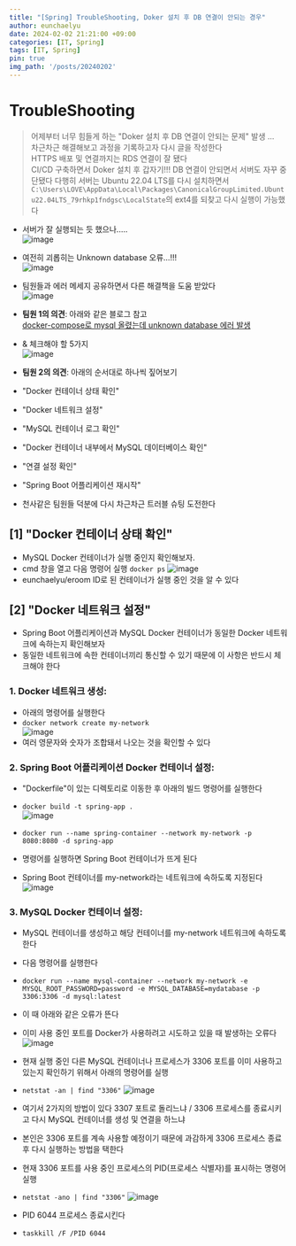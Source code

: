 ```yaml
---
title: "[Spring] TroubleShooting, Doker 설치 후 DB 연결이 안되는 경우"
author: eunchaelyu
date: 2024-02-02 21:21:00 +09:00
categories: [IT, Spring]
tags: [IT, Spring]
pin: true
img_path: '/posts/20240202'
---
```


# TroubleShooting
> 어제부터 너무 힘들게 하는 "Doker 설치 후 DB 연결이 안되는 문제" 발생 ...    
> 차근차근 해결해보고 과정을 기록하고자 다시 글을 작성한다  
> HTTPS 배포 및 연결까지는 RDS 연결이 잘 됐다  
> CI/CD 구축하면서 Doker 설치 후 갑자기!!! DB 연결이 안되면서 서버도 자꾸 중단됐다
> 다행히 서버는 Ubuntu 22.04 LTS를 다시 설치하면서 
  ``C:\Users\LOVE\AppData\Local\Packages\CanonicalGroupLimited.Ubuntu22.04LTS_79rhkp1fndgsc\LocalState``의 ext4를 되찾고 다시 실행이 가능했다  

  - 서버가 잘 실행되는 듯 했으나.....      
![image](https://github.com/eunchaelyu/eunchaelyu.github.io/assets/119996957/58070f8e-7eba-467b-bfdb-aa787f5b2e0e)    

  - 여전히 괴롭히는 Unknown database 오류...!!!    
![image](https://github.com/eunchaelyu/eunchaelyu.github.io/assets/119996957/631b2245-a28f-4080-8be6-048666419359)

  - 팀원들과 에러 메세지 공유하면서 다른 해결책을 도움 받았다    
![image](https://github.com/eunchaelyu/eunchaelyu.github.io/assets/119996957/f826b296-1d0c-4015-9989-802102a9f2f7)

  - **팀원 1의 의견**: 아래와 같은 블로그 참고    
[docker-compose로 mysql 올렸는데 unknown database 에러 발생](https://coco-log.tistory.com/185)    

  - & 체크해야 할 5가지   
![image](https://github.com/eunchaelyu/eunchaelyu.github.io/assets/119996957/81b512c3-5c91-4bec-bc62-18591d37ebae)

  - **팀원 2의 의견**: 아래의 순서대로 하나씩 짚어보기           
  - "Docker 컨테이너 상태 확인"    
  - "Docker 네트워크 설정"    
  - "MySQL 컨테이너 로그 확인"    
  - "Docker 컨테이너 내부에서 MySQL 데이터베이스 확인"    
  - "연결 설정 확인"    
  - "Spring Boot 어플리케이션 재시작"    

  - 천사같은 팀원들 덕분에 다시 차근차근 트러블 슈팅 도전한다    

## [1] "Docker 컨테이너 상태 확인"    
  - MySQL Docker 컨테이너가 실행 중인지 확인해보자.
  - cmd 창을 열고 다음 명령어 실행 ``docker ps``
![image](https://github.com/eunchaelyu/eunchaelyu.github.io/assets/119996957/e4e68cda-31e2-4b09-9e07-2614061c6a74)
  - eunchaelyu/eroom ID로 된 컨테이너가 실행 중인 것을 알 수 있다

## [2] "Docker 네트워크 설정"   
  - Spring Boot 어플리케이션과 MySQL Docker 컨테이너가 동일한 Docker 네트워크에 속하는지 확인해보자
  - 동일한 네트워크에 속한 컨테이너끼리 통신할 수 있기 때문에 이 사항은 반드시 체크해야 한다
    
### 1. Docker 네트워크 생성:      
  - 아래의 명령어를 실행한다      
  - ``docker network create my-network``    
![image](https://github.com/eunchaelyu/eunchaelyu.github.io/assets/119996957/2c5a3aec-476b-41e5-ad72-d1c4f0ffcedc)
  - 여러 영문자와 숫자가 조합돼서 나오는 것을 확인할 수 있다    


### 2. Spring Boot 어플리케이션 Docker 컨테이너 설정:        
  - "Dockerfile"이 있는 디렉토리로 이동한 후 아래의 빌드 명령어를 실행한다       
  - ``docker build -t spring-app .``    
![image](https://github.com/eunchaelyu/eunchaelyu.github.io/assets/119996957/91cb723e-1e7f-4b6a-a114-5e9a2ecdeae7)        

  - ``docker run --name spring-container --network my-network -p 8080:8080 -d spring-app``    
  - 명령어를 실행하면 Spring Boot 컨테이너가 뜨게 된다    
  - Spring Boot 컨테이너를 my-network라는 네트워크에 속하도록 지정된다    
![image](https://github.com/eunchaelyu/eunchaelyu.github.io/assets/119996957/dda1af8f-57d8-4f88-995d-9d6399888076)    

### 3. MySQL Docker 컨테이너 설정:    
  - MySQL 컨테이너를 생성하고 해당 컨테이너를 my-network 네트워크에 속하도록 한다
  - 다음 명령어를 실행한다
  - ``docker run --name mysql-container --network my-network -e MYSQL_ROOT_PASSWORD=password -e MYSQL_DATABASE=mydatabase -p 3306:3306 -d mysql:latest``

  - 이 때 아래와 같은 오류가 뜬다     
  - 이미 사용 중인 포트를 Docker가 사용하려고 시도하고 있을 때 발생하는 오류다  
![image](https://github.com/eunchaelyu/eunchaelyu.github.io/assets/119996957/70db3949-df09-46f8-963c-4b5efe9ee67d)

  - 현재 실행 중인 다른 MySQL 컨테이너나 프로세스가 3306 포트를 이미 사용하고 있는지 확인하기 위해서 아래의 명령어를 실행    
  - ``netstat -an | find "3306"``
![image](https://github.com/eunchaelyu/eunchaelyu.github.io/assets/119996957/b0ea5def-eb5d-4991-beef-10fceba70d03)

  - 여기서 2가지의 방법이 있다 3307 포트로 돌리느냐 / 3306 프로세스를 종료시키고 다시 MySQL 컨테이너를 생성 및 연결을 하느냐
  - 본인은 3306 포트를 계속 사용할 예정이기 때문에 과감하게 3306 프로세스 종료 후 다시 실행하는 방법을 택한다    
  - 현재 3306 포트를 사용 중인 프로세스의 PID(프로세스 식별자)를 표시하는 명령어 실행  
  -  ``netstat -ano | find "3306"`` 
![image](https://github.com/eunchaelyu/eunchaelyu.github.io/assets/119996957/c99e2021-a686-4c3b-a1a9-2d245c1712f5)

  - PID 6044 프로세스 종료시킨다
  - ``taskkill /F /PID 6044``


